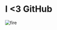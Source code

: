 # I <3 GitHub

![fire](https://yp-posts-sas.yellloh.com/just-another-day-at-the-office_62706c73dce97eb1d1dda215cf13ad21.jpg)
